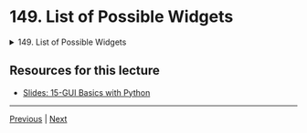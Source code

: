# 149. List of Possible Widgets

<details>
  <summary> 149. List of Possible Widgets </summary>

-   [Notebook: 03-Widget List.ipynb](https://github.com/Pierian-Data/Complete-Python-3-Bootcamp/blob/master/19-Bonus%20Material%20-%20Introduction%20to%20GUIs/03-Widget%20List.ipynb)

-   [Codebase: 03_Widget_list.py](../../../codebase/python-camp/19-Bonus-Material-Introduction-to-GUIs/03_Widget_list.py)

</details> 

## Resources for this lecture

-   [Slides: 15-GUI Basics with Python](https://docs.google.com/presentation/d/1VkDvZ0Z8sCuRY5wN0mNf76MkK71UjlBVnAvVCWBBErc/edit#slide=id.p)



---

[Previous](./148_GUI-Widget-Basics.md) | [Next](./150_Widget-Styling-and-Layouts.md)